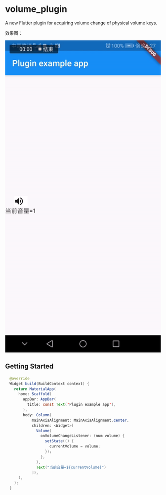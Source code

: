 # volume_plugin

A new Flutter plugin for acquiring volume change of physical volume keys.

效果图：


![image](https://github.com/KarenKaKa/volume_plugin/blob/master/demo.gif)
## Getting Started
```java
  @override
  Widget build(BuildContext context) {
    return MaterialApp(
      home: Scaffold(
        appBar: AppBar(
          title: const Text('Plugin example app'),
        ),
        body: Column(
            mainAxisAlignment: MainAxisAlignment.center,
            children: <Widget>[
              Volume(
                onVolumeChangeListener: (num volume) {
                  setState(() {
                    currentVolume = volume;
                  });
                },
              ),
              Text("当前音量=${currentVolume}")
            ]),
      ),
    );
  }
```
